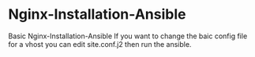 # Nginx-Installation-Ansible
Basic Nginx-Installation-Ansible
If you want to change the baic config file for a vhost you can edit site.conf.j2 then run the ansible. 
